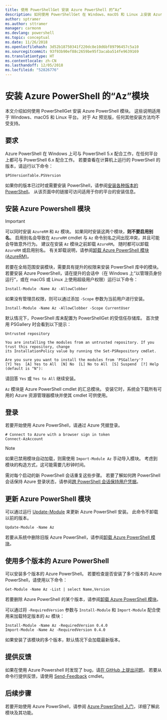 ```yaml
---
title: 使用 PowerShellGet 安装 Azure PowerShell 的“Az”
description: 如何使用 PowerShellGet 在 Windows、macOS 和 Linux 上安装 Azure PowerShell。
author: sptramer
ms.author: sttramer
manager: carmonm
ms.devlang: powershell
ms.topic: conceptual
ms.date: 11/26/2018
ms.openlocfilehash: 3d52b18750341f220dc8e10d6bf89796457c5a10
ms.sourcegitcommit: 93f93b90ef88c2659be95f3acaba514fe9639169
ms.translationtype: HT
ms.contentlocale: zh-CN
ms.lasthandoff: 12/05/2018
ms.locfileid: "52826776"
---
```

# <a name="install-the-azure-powershell-az-module"></a>安装 Azure PowerShell 的“Az”模块

本文介绍如何使用 PowerShellGet 安装 Azure PowerShell 模块。 这些说明适用于 Windows、macOS 和 Linux 平台。 对于 Az 预览版，任何其他安装方法均不受支持。 

## <a name="requirements"></a>要求

Azure PowerShell 在 Windows 上可与 PowerShell 5.x 配合工作，在任何平台上都可与 PowerShell 6.x 配合工作。 若要查看在计算机上运行的 PowerShell 的版本，请运行以下命令：

```powershell-interactive
$PSVersionTable.PSVersion
```

如果你的版本已过时或需要安装 PowerShell，请参阅[安装各种版本的 PowerShell](https://docs.microsoft.com/en-us/powershell/scripting/setup/installing-powershell?view=powershell-6)。 从该页面中的链接可访问适用于你的平台的安装信息。

## <a name="install-the-azure-powershell-module"></a>安装 Azure Powershell 模块

> [!IMPORTANT]
>
> 可以同时安装 `AzureRM` 和 `Az` 模块。 如果同时安装这两个模块，__则不要启用别名__。
> 启用别名会导致在 `AzureRM` cmdlet 与 `Az` 命令别名之间出现冲突，并且可能会导致意外行为。
> 建议在安装 `Az` 模块之前卸载 `AzureRM`。 随时都可以卸载 `AzureRM` 或启用别名。 有关卸载说明，请参阅[卸载 Azure PowerShell 模块 (AzureRM)](uninstall-azurerm-ps.md)。 

若要在全局范围安装模块，需要具有提升的权限来安装 PowerShell 库中的模块。 若要安装 Azure PowerShell，请在提升的会话中（在 Windows 上“以管理员身份运行”，或在 macOS 或 Linux 上使用超级用户权限）运行以下命令：

```powershell-interactive
Install-Module -Name Az -AllowClobber
```

如果没有管理员权限，则可以通过添加 `-Scope` 参数为当前用户进行安装。

```powershell-interactive
Install-Module -Name Az -AllowClobber -Scope CurrentUser
```

默认情况下，PowerShell 库未配置为 PowerShellGet 的受信任存储库。 首次使用 PSGallery 时会看到以下提示：

```output
Untrusted repository

You are installing the modules from an untrusted repository. If you trust this repository, change
its InstallationPolicy value by running the Set-PSRepository cmdlet.

Are you sure you want to install the modules from 'PSGallery'?
[Y] Yes  [A] Yes to All  [N] No  [L] No to All  [S] Suspend  [?] Help (default is "N"):
```

请回答 `Yes` 或 `Yes to All` 继续安装。

`Az` 模块是 Azure PowerShell cmdlet 的汇总模块。 安装它时，系统会下载所有可用的 Azure 资源管理器模块并使其 cmdlet 可供使用。

## <a name="sign-in"></a>登录

若要开始使用 Azure PowerShell，请通过 Azure 凭据登录。

```powershell-interactive
# Connect to Azure with a browser sign in token
Connect-AzAccount
```

> [!NOTE]
>
> 如果已禁用模块自动加载，则需使用 `Import-Module Az` 手动导入模块。 考虑到模块的构造方式，这可能需要几秒钟时间。

需对每个启动的新 PowerShell 会话重复这些步骤。 若要了解如何跨 PowerShell 会话保持 Azure 登录状态，请参阅[跨 PowerShell 会话保持用户凭据](context-persistence.md)。

## <a name="update-the-azure-powershell-module"></a>更新 Azure PowerShell 模块

可以通过运行 [Update-Module](/powershell/module/powershellget/update-module) 来更新 Azure PowerShell 安装。 此命令不卸载以前的版本。

```powershell-interactive
Update-Module -Name Az
```

若要从系统中删除旧版 Azure PowerShell，请参阅[卸载 Azure PowerShell 模块](uninstall-azurerm-ps.md)。

## <a name="use-multiple-versions-of-azure-powershell"></a>使用多个版本的 Azure PowerShell

可以安装多个版本的 Azure PowerShell。 若要检查是否安装了多个版本的 Azure PowerShell，请使用以下命令：

```powershell-interactive
Get-Module -Name Az -List | select Name,Version
```

若要删除 Azure PowerShell 的某个版本，请参阅[卸载 Azure PowerShell 模块](uninstall-azurerm-ps.md)。

可以通过将 `-RequiredVersion` 参数与 `Install-Module` 和 `Import-Module` 配合使用来加载特定版本的 `Az` 模块：

```powershell-interactive
Install-Module -Name Az -RequiredVersion 0.4.0
Import-Module -Name Az -RequiredVersion 0.4.0
```

如果安装了该模块的多个版本，默认情况下会加载最新版本。

## <a name="provide-feedback"></a>提供反馈

如果在使用 Azure Powershell 时发现了 bug，请[在 GitHub 上提出问题](https://github.com/Azure/azure-powershell/issues)。
若要从命令行提供反馈，请使用 [Send-Feedback](/powershell/module/az.profile/send-feedback) cmdlet。

## <a name="next-steps"></a>后续步骤

若要开始使用 Azure PowerShell，请参阅 [Azure PowerShell 入门](get-started-azureps.md)，详细了解此模块及其功能。
